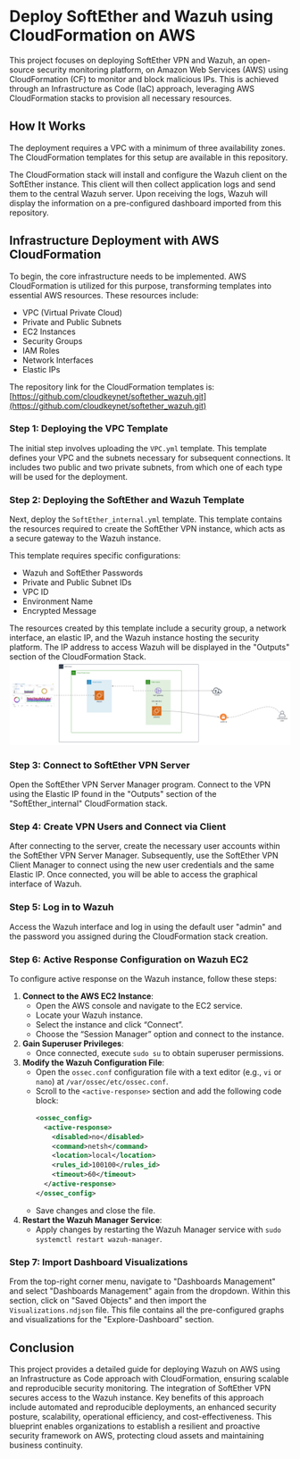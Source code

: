 # Deploy SoftEther and Wazuh using CloudFormation on AWS

This project focuses on deploying SoftEther VPN and Wazuh, an open-source security monitoring platform, on Amazon Web Services (AWS) using CloudFormation (CF) to monitor and block malicious IPs. This is achieved through an Infrastructure as Code (IaC) approach, leveraging AWS CloudFormation stacks to provision all necessary resources.

## How It Works

The deployment requires a VPC with a minimum of three availability zones. The CloudFormation templates for this setup are available in this repository.

The CloudFormation stack will install and configure the Wazuh client on the SoftEther instance. This client will then collect application logs and send them to the central Wazuh server. Upon receiving the logs, Wazuh will display the information on a pre-configured dashboard imported from this repository.

## Infrastructure Deployment with AWS CloudFormation

To begin, the core infrastructure needs to be implemented. AWS CloudFormation is utilized for this purpose, transforming templates into essential AWS resources. These resources include:

* VPC (Virtual Private Cloud)
* Private and Public Subnets
* EC2 Instances
* Security Groups
* IAM Roles
* Network Interfaces
* Elastic IPs

The repository link for the CloudFormation templates is: [https://github.com/cloudkeynet/softether_wazuh.git](https://github.com/cloudkeynet/softether_wazuh.git)

### Step 1: Deploying the VPC Template

The initial step involves uploading the `VPC.yml` template. This template defines your VPC and the subnets necessary for subsequent connections. It includes two public and two private subnets, from which one of each type will be used for the deployment.

### Step 2: Deploying the SoftEther and Wazuh Template

Next, deploy the `SoftEther_internal.yml` template. This template contains the resources required to create the SoftEther VPN instance, which acts as a secure gateway to the Wazuh instance.

This template requires specific configurations:

* Wazuh and SoftEther Passwords
* Private and Public Subnet IDs
* VPC ID
* Environment Name
* Encrypted Message

The resources created by this template include a security group, a network interface, an elastic IP, and the Wazuh instance hosting the security platform. The IP address to access Wazuh will be displayed in the "Outputs" section of the CloudFormation Stack.
![Alt text]( Softether+Wazuh.png "a title")

### Step 3: Connect to SoftEther VPN Server

Open the SoftEther VPN Server Manager program. Connect to the VPN using the Elastic IP found in the "Outputs" section of the "SoftEther_internal" CloudFormation stack.

### Step 4: Create VPN Users and Connect via Client

After connecting to the server, create the necessary user accounts within the SoftEther VPN Server Manager. Subsequently, use the SoftEther VPN Client Manager to connect using the new user credentials and the same Elastic IP. Once connected, you will be able to access the graphical interface of Wazuh.

### Step 5: Log in to Wazuh

Access the Wazuh interface and log in using the default user "admin" and the password you assigned during the CloudFormation stack creation.

### Step 6: Active Response Configuration on Wazuh EC2

To configure active response on the Wazuh instance, follow these steps:

1.  **Connect to the AWS EC2 Instance**:
    * Open the AWS console and navigate to the EC2 service.
    * Locate your Wazuh instance.
    * Select the instance and click “Connect”.
    * Choose the “Session Manager” option and connect to the instance.
2.  **Gain Superuser Privileges**:
    * Once connected, execute `sudo su` to obtain superuser permissions.
3.  **Modify the Wazuh Configuration File**:
    * Open the `ossec.conf` configuration file with a text editor (e.g., `vi` or `nano`) at `/var/ossec/etc/ossec.conf`.
    * Scroll to the `<active-response>` section and add the following code block:
        ```xml
        <ossec_config>
          <active-response>
            <disabled>no</disabled>
            <command>netsh</command>
            <location>local</location>
            <rules_id>100100</rules_id>
            <timeout>60</timeout>
          </active-response>
        </ossec_config>
        ```
    * Save changes and close the file.
4.  **Restart the Wazuh Manager Service**:
    * Apply changes by restarting the Wazuh Manager service with `sudo systemctl restart wazuh-manager`.

### Step 7: Import Dashboard Visualizations

From the top-right corner menu, navigate to "Dashboards Management" and select "Dashboards Management" again from the dropdown. Within this section, click on "Saved Objects" and then import the `Visualizations.ndjson` file. This file contains all the pre-configured graphs and visualizations for the "Explore-Dashboard" section.

## Conclusion

This project provides a detailed guide for deploying Wazuh on AWS using an Infrastructure as Code approach with CloudFormation, ensuring scalable and reproducible security monitoring. The integration of SoftEther VPN secures access to the Wazuh instance. Key benefits of this approach include automated and reproducible deployments, an enhanced security posture, scalability, operational efficiency, and cost-effectiveness. This blueprint enables organizations to establish a resilient and proactive security framework on AWS, protecting cloud assets and maintaining business continuity.
